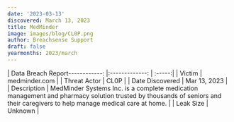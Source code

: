 ```yaml
---
date: '2023-03-13'
discovered: March 13, 2023
title: MedMinder
image: images/blog/CL0P.png
author: Breachsense Support
draft: false
yearmonths: 2023/march
---
```


| Data Breach Report------------:     |:-------------:    | :-----:|
| Victim      | medminder.com      | 
| Threat Actor      | CL0P      | 
| Date Discovered      | Mar 13, 2023      | 
| Description      | MedMinder Systems Inc. is a complete medication management and pharmacy solution trusted by thousands of seniors and their caregivers to help manage medical care at home.      | 
| Leak Size      | Unknown      | 

